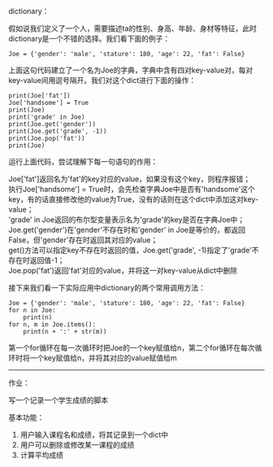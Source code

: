 dictionary：

假如说我们定义了一个人，需要描述ta的性别、身高、年龄、身材等特征，此时dictionary是一个不错的选择。我们看下面的例子：

    Joe = {'gender': 'male', 'stature': 180, 'age': 22, 'fat': False}
    
上面这句代码建立了一个名为Joe的字典，字典中含有四对key-value对，每对key-value间用逗号隔开。我们对这个dict进行下面的操作：

    print(Joe['fat'])
    Joe['handsome'] = True
    print(Joe)
    print('grade' in Joe)
    print(Joe.get('gender'))
    print(Joe.get('grade', -1))
    print(Joe.pop('fat'))
    print(Joe)
    
运行上面代码，尝试理解下每一句语句的作用：

Joe['fat']返回名为'fat'的key对应的value，如果没有这个key，则程序报错；  
执行Joe['handsome'] = True时，会先检查字典Joe中是否有'handsome'这个key，有的话直接修改他的value为True，没有的话则在这个dict中添加这对key-value；  
'grade' in Joe返回的布尔型变量表示名为'grade'的key是否在字典Joe中；  
Joe.get('gender')在'gender'不存在时和'gender' in Joe是等价的，都返回False，但'gender'存在时返回其对应的value；  
get()方法可以指定key不存在时返回的值，Joe.get('grade', -1)指定了'grade'不存在时返回值-1；  
Joe.pop('fat')返回'fat'对应的value，并将这一对key-value从dict中删除

接下来我们看一下实际应用中dictionary的两个常用调用方法：

    Joe = {'gender': 'male', 'stature': 180, 'age': 22, 'fat': False}
    for n in Joe:
        print(n)
    for n, m in Joe.items():
        print(n + ':' + str(m))
        
第一个for循环在每一次循环时把Joe的一个key赋值给n，第二个for循环在每次循环时将一个key赋值给n，并将其对应的value赋值给m

****
作业：

写一个记录一个学生成绩的脚本

基本功能：  
1. 用户输入课程名和成绩，将其记录到一个dict中
2. 用户可以删除或修改某一课程的成绩
3. 计算平均成绩
